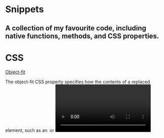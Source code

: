 # Snippets

## A collection of my favourite code, including native functions, methods, and CSS properties.

# CSS

[Object-fit](https://developer.mozilla.org/en-US/docs/Web/CSS/object-fit)

The object-fit CSS property specifies how the contents of a replaced element, such as an <img> or <video>, should be resized to fit its container.
